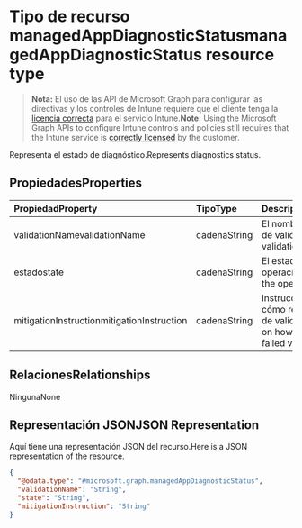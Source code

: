 # <a name="managedappdiagnosticstatus-resource-type"></a><span data-ttu-id="a8c32-101">Tipo de recurso managedAppDiagnosticStatus</span><span class="sxs-lookup"><span data-stu-id="a8c32-101">managedAppDiagnosticStatus resource type</span></span>

> <span data-ttu-id="a8c32-102">**Nota:** El uso de las API de Microsoft Graph para configurar las directivas y los controles de Intune requiere que el cliente tenga la [licencia correcta](https://go.microsoft.com/fwlink/?linkid=839381) para el servicio Intune.</span><span class="sxs-lookup"><span data-stu-id="a8c32-102">**Note:** Using the Microsoft Graph APIs to configure Intune controls and policies still requires that the Intune service is [correctly licensed](https://go.microsoft.com/fwlink/?linkid=839381) by the customer.</span></span>

<span data-ttu-id="a8c32-103">Representa el estado de diagnóstico.</span><span class="sxs-lookup"><span data-stu-id="a8c32-103">Represents diagnostics status.</span></span>
## <a name="properties"></a><span data-ttu-id="a8c32-104">Propiedades</span><span class="sxs-lookup"><span data-stu-id="a8c32-104">Properties</span></span>
|<span data-ttu-id="a8c32-105">Propiedad</span><span class="sxs-lookup"><span data-stu-id="a8c32-105">Property</span></span>|<span data-ttu-id="a8c32-106">Tipo</span><span class="sxs-lookup"><span data-stu-id="a8c32-106">Type</span></span>|<span data-ttu-id="a8c32-107">Descripción</span><span class="sxs-lookup"><span data-stu-id="a8c32-107">Description</span></span>|
|:---|:---|:---|
|<span data-ttu-id="a8c32-108">validationName</span><span class="sxs-lookup"><span data-stu-id="a8c32-108">validationName</span></span>|<span data-ttu-id="a8c32-109">cadena</span><span class="sxs-lookup"><span data-stu-id="a8c32-109">String</span></span>|<span data-ttu-id="a8c32-110">El nombre descriptivo de validación</span><span class="sxs-lookup"><span data-stu-id="a8c32-110">The validation friendly name</span></span>|
|<span data-ttu-id="a8c32-111">estado</span><span class="sxs-lookup"><span data-stu-id="a8c32-111">state</span></span>|<span data-ttu-id="a8c32-112">cadena</span><span class="sxs-lookup"><span data-stu-id="a8c32-112">String</span></span>|<span data-ttu-id="a8c32-113">El estado actual de la operación.</span><span class="sxs-lookup"><span data-stu-id="a8c32-113">The state of the operation</span></span>|
|<span data-ttu-id="a8c32-114">mitigationInstruction</span><span class="sxs-lookup"><span data-stu-id="a8c32-114">mitigationInstruction</span></span>|<span data-ttu-id="a8c32-115">cadena</span><span class="sxs-lookup"><span data-stu-id="a8c32-115">String</span></span>|<span data-ttu-id="a8c32-116">Instrucciones sobre cómo reducir un error de validación</span><span class="sxs-lookup"><span data-stu-id="a8c32-116">Instruction on how to mitigate a failed validation</span></span>|

## <a name="relationships"></a><span data-ttu-id="a8c32-117">Relaciones</span><span class="sxs-lookup"><span data-stu-id="a8c32-117">Relationships</span></span>
<span data-ttu-id="a8c32-118">Ninguna</span><span class="sxs-lookup"><span data-stu-id="a8c32-118">None</span></span>
## <a name="json-representation"></a><span data-ttu-id="a8c32-119">Representación JSON</span><span class="sxs-lookup"><span data-stu-id="a8c32-119">JSON Representation</span></span>
<span data-ttu-id="a8c32-120">Aquí tiene una representación JSON del recurso.</span><span class="sxs-lookup"><span data-stu-id="a8c32-120">Here is a JSON representation of the resource.</span></span>
<!-- {
  "blockType": "resource",
  "@odata.type": "microsoft.graph.managedAppDiagnosticStatus"
}
-->
``` json
{
  "@odata.type": "#microsoft.graph.managedAppDiagnosticStatus",
  "validationName": "String",
  "state": "String",
  "mitigationInstruction": "String"
}
```




